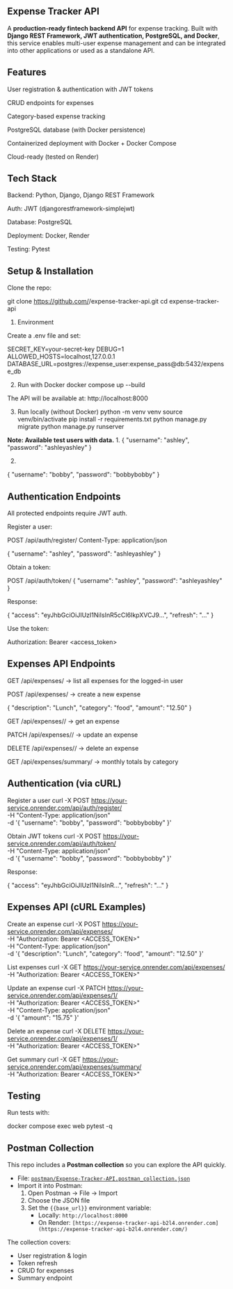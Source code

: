 ## Expense Tracker API

A **production-ready fintech backend API** for expense tracking.
Built with **Django REST Framework, JWT authentication, PostgreSQL, and Docker**, this service enables multi-user expense management and can be integrated into other applications or used as a standalone API.

## Features

User registration & authentication with JWT tokens

CRUD endpoints for expenses

Category-based expense tracking

PostgreSQL database (with Docker persistence)

Containerized deployment with Docker + Docker Compose

Cloud-ready (tested on Render)

## Tech Stack

Backend: Python, Django, Django REST Framework

Auth: JWT (djangorestframework-simplejwt)

Database: PostgreSQL

Deployment: Docker, Render

Testing: Pytest

## Setup & Installation

Clone the repo:

git clone https://github.com/<your-username>/expense-tracker-api.git
cd expense-tracker-api

1. Environment

Create a .env file and set:

SECRET_KEY=your-secret-key
DEBUG=1
ALLOWED_HOSTS=localhost,127.0.0.1
DATABASE_URL=postgres://expense_user:expense_pass@db:5432/expense_db

2. Run with Docker
docker compose up --build


The API will be available at:
http://localhost:8000

3. Run locally (without Docker)
python -m venv venv
source venv/bin/activate
pip install -r requirements.txt
python manage.py migrate
python manage.py runserver

**Note: Available test users with data.**
1. 
{
  "username": "ashley",
  "password": "ashleyashley"
}

2.
{
  "username": "bobby",
  "password": "bobbybobby"
}

## Authentication Endpoints

All protected endpoints require JWT auth.

Register a user:

POST /api/auth/register/
Content-Type: application/json

{
  "username": "ashley",
  "password": "ashleyashley"
}


Obtain a token:

POST /api/auth/token/
{
  "username": "ashley",
  "password": "ashleyashley"
}


Response:

{
  "access": "eyJhbGciOiJIUzI1NiIsInR5cCI6IkpXVCJ9...",
  "refresh": "..."
}


Use the token:

Authorization: Bearer <access_token>

## Expenses API Endpoints

GET /api/expenses/ → list all expenses for the logged-in user

POST /api/expenses/ → create a new expense

{
  "description": "Lunch",
  "category": "food",
  "amount": "12.50"
}

GET /api/expenses/<id>/ → get an expense

PATCH /api/expenses/<id>/ → update an expense

DELETE /api/expenses/<id>/ → delete an expense

GET /api/expenses/summary/ → monthly totals by category

## Authentication (via cURL)

Register a user
curl -X POST https://your-service.onrender.com/api/auth/register/ \
  -H "Content-Type: application/json" \
  -d '{
    "username": "bobby",
    "password": "bobbybobby"
  }'

Obtain JWT tokens
curl -X POST https://your-service.onrender.com/api/auth/token/ \
  -H "Content-Type: application/json" \
  -d '{
    "username": "bobby",
    "password": "bobbybobby"
  }'


Response:

{
  "access": "eyJhbGciOiJIUzI1NiIsInR...",
  "refresh": "..."
}

## Expenses API (cURL Examples)
Create an expense
curl -X POST https://your-service.onrender.com/api/expenses/ \
  -H "Authorization: Bearer <ACCESS_TOKEN>" \
  -H "Content-Type: application/json" \
  -d '{
    "description": "Lunch",
    "category": "food",
    "amount": "12.50"
  }'

List expenses
curl -X GET https://your-service.onrender.com/api/expenses/ \
  -H "Authorization: Bearer <ACCESS_TOKEN>"

Update an expense
curl -X PATCH https://your-service.onrender.com/api/expenses/1/ \
  -H "Authorization: Bearer <ACCESS_TOKEN>" \
  -H "Content-Type: application/json" \
  -d '{
    "amount": "15.75"
  }'

Delete an expense
curl -X DELETE https://your-service.onrender.com/api/expenses/1/ \
  -H "Authorization: Bearer <ACCESS_TOKEN>"

Get summary
curl -X GET https://your-service.onrender.com/api/expenses/summary/ \
  -H "Authorization: Bearer <ACCESS_TOKEN>"

## Testing

Run tests with:

docker compose exec web pytest -q

## Postman Collection

This repo includes a **Postman collection** so you can explore the API quickly.

- File: [`postman/Expense-Tracker-API.postman_collection.json`](postman/Expense-Tracker-API.postman_collection.json)  
- Import it into Postman:
  1. Open Postman → File → Import
  2. Choose the JSON file
  3. Set the `{{base_url}}` environment variable:
     - Locally: `http://localhost:8000`
     - On Render: `[https://expense-tracker-api-b2l4.onrender.com](https://expense-tracker-api-b2l4.onrender.com/)`

The collection covers:
- User registration & login
- Token refresh
- CRUD for expenses
- Summary endpoint
